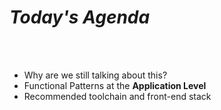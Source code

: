 # <em>Today's Agenda</em>
<br><br>

* Why are we still talking about this?
* Functional Patterns at the <strong>Application Level</strong>
* Recommended toolchain and front-end stack
